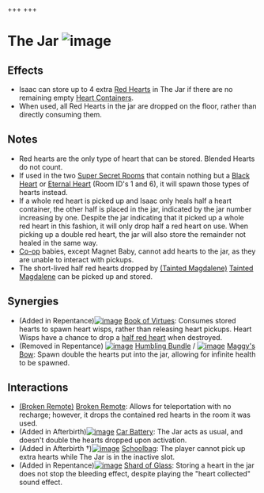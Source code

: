 +++
+++

 # The Jar ![image](/image/The_Jar.png) 

Effects
---------


* Isaac can store up to 4 extra [Red Hearts](/wiki/Hearts#Red_Heart "Hearts") in The Jar if there are no remaining empty [Heart Containers](/wiki/Health#Red_Heart_Containers "Health").
* When used, all Red Hearts in the jar are dropped on the floor, rather than directly consuming them.


Notes
-------


* Red hearts are the only type of heart that can be stored. Blended Hearts do not count.
* If used in the two [Super Secret Rooms](/wiki/Super_Secret_Room "Super Secret Room") that contain nothing but a [Black Heart](/wiki/Hearts#Black_Heart "Hearts") or [Eternal Heart](/wiki/Hearts#Eternal_Heart "Hearts") (Room ID's 1 and 6), it will spawn those types of hearts instead.
* If a whole red heart is picked up and Isaac only heals half a heart container, the other half is placed in the jar, indicated by the jar number increasing by one. Despite the jar indicating that it picked up a whole red heart in this fashion, it will only drop half a red heart on use. When picking up a double red heart, the jar will also store the remainder not healed in the same way.
* [Co-op](/wiki/Co-op "Co-op") babies, except Magnet Baby, cannot add hearts to the jar, as they are unable to interact with pickups.
* The short-lived half red hearts dropped by  [(Tainted Magdalene)](/wiki/Tainted_Magdalene "Tainted Magdalene") [Tainted Magdalene](/wiki/Tainted_Magdalene "Tainted Magdalene") can be picked up and stored.


Synergies
-----------


* (Added in Repentance)[![image](/image/Book_of_Virtues.png)](/wiki/Book_of_Virtues "Book of Virtues") [Book of Virtues](/wiki/Book_of_Virtues "Book of Virtues"): Consumes stored hearts to spawn heart wisps, rather than releasing heart pickups. Heart Wisps have a chance to drop a [half red heart](/wiki/Hearts#Half_Red_Heart "Hearts") when destroyed.
* (Removed in Repentance) [![image](/image/Humbling_Bundle.png)](/wiki/Humbling_Bundle "Humbling Bundle") [Humbling Bundle](/wiki/Humbling_Bundle "Humbling Bundle") / [![image](/image/Maggy%27s_Bow.png)](/wiki/Maggy%27s_Bow "Maggy's Bow") [Maggy's Bow](/wiki/Maggy%27s_Bow "Maggy's Bow"): Spawn double the hearts put into the jar, allowing for infinite health to be spawned.


Interactions
--------------


* [(Broken Remote)](/wiki/Broken_Remote "Broken Remote") [Broken Remote](/wiki/Broken_Remote "Broken Remote"): Allows for teleportation with no recharge; however, it drops the contained red hearts in the room it was used.
* (Added in Afterbirth)[![image](/image/Car_Battery.png)](/wiki/Car_Battery "Car Battery") [Car Battery](/wiki/Car_Battery "Car Battery"): The Jar acts as usual, and doesn't double the hearts dropped upon activation.
* (Added in Afterbirth †)[![image](/image/Schoolbag.png)](/wiki/Schoolbag "Schoolbag") [Schoolbag](/wiki/Schoolbag "Schoolbag"): The player cannot pick up extra hearts while The Jar is in the inactive slot.
* (Added in Repentance)[![image](/image/Shard_of_Glass.png)](/wiki/Shard_of_Glass "Shard of Glass") [Shard of Glass](/wiki/Shard_of_Glass "Shard of Glass"): Storing a heart in the jar does not stop the bleeding effect, despite playing the "heart collected" sound effect.


